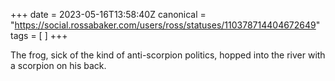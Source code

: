 +++
date = 2023-05-16T13:58:40Z
canonical = "https://social.rossabaker.com/users/ross/statuses/110378714404672649"
tags = [  ]
+++

<p>The frog, sick of the kind of anti-scorpion politics, hopped into the river with a scorpion on his back.</p>
